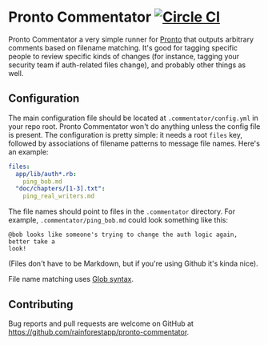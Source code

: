 # Pronto Commentator [![Circle CI](https://circleci.com/gh/rainforestapp/pronto-commentator.svg?style=svg)](https://circleci.com/gh/rainforestapp/pronto-commentator)

Pronto Commentator a very simple runner for
[Pronto](https://github.com/mmozuras/pronto) that outputs arbitrary comments
based on filename matching. It's good for tagging specific people to review
specific kinds of changes (for instance, tagging your security team if
auth-related files change), and probably other things as well.

## Configuration

The main configuration file should be located at `.commentator/config.yml` in
your repo root. Pronto Commentator won't do anything unless the config file is
present. The configuration is pretty simple: it needs a root `files` key,
followed by associations of filename patterns to message file names. Here's an
example:

```yaml
files:
  app/lib/auth*.rb:
    ping_bob.md
  "doc/chapters/[1-3].txt":
    ping_real_writers.md
```

The file names should point to files in the `.commentator` directory. For
example, `.commentator/ping_bob.md` could look something like this:

```
@bob looks like someone's trying to change the auth logic again, better take a
look!
```

(Files don't have to be Markdown, but if you're using Github it's kinda nice).

File name matching uses
[Glob syntax](http://ruby-doc.org/core-2.3.0/Dir.html#method-c-glob).

## Contributing

Bug reports and pull requests are welcome on GitHub at
https://github.com/rainforestapp/pronto-commentator.
